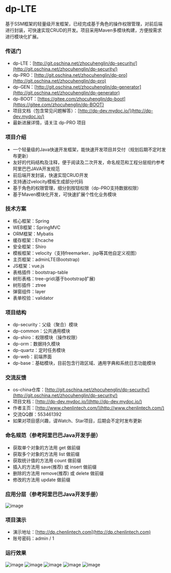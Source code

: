 # dp-LTE
基于SSM框架的轻量级开发框架，已经完成基于角色的操作权限管理，对前后端进行封装，可快速实现CRUD的开发。项目采用Maven多模块构建，方便按需求进行模块化扩展。
### 传送门
- dp-LTE：[http://git.oschina.net/zhocuhenglin/dp-security/](http://git.oschina.net/zhocuhenglin/dp-security/)
- dp-PRO：[http://git.oschina.net/zhocuhenglin/dp-pro](http://git.oschina.net/zhocuhenglin/dp-pro)
- dp-GEN：[http://git.oschina.net/zhocuhenglin/dp-generator](http://git.oschina.net/zhocuhenglin/dp-generator)
- dp-BOOT：[https://gitee.com/zhocuhenglin/dp-boot](https://gitee.com/zhocuhenglin/dp-BOOT)
- 项目文档（包含常见问题解答）：[http://dp-dev.mydoc.io/](http://dp-dev.mydoc.io/)
- 最新进展详情，请关注 dp-PRO 项目

### 项目介绍
- 一个轻量级的Java快速开发框架，能快速开发项目并交付（规划后期不定时发布更新）
- 友好的代码结构及注释，便于阅读及二次开发，命名规范和工程分层规约参考阿里巴巴JAVA开发规范
- 前后端开发封装，快速实现CRUD开发
- 支持通过velocity模板生成部分代码
- 基于角色的权限管理，细分到按钮权限（dp-PRO支持数据权限）
- 基于Maven模块化开发，可快速扩展个性化业务模块
### 技术方案
- 核心框架：Spring
- WEB框架：SpringMVC
- ORM框架：Mybatis
- 缓存框架：Ehcache
- 安全框架：Shiro
- 模板框架：velocity（支持freemarker、jsp等其他自定义视图）
- 主页框架：adminLTE(Bootstrap)
- JS框架：vue.js
- 表格插件：bootstrap-table
- 树形表格：tree-grid(基于bootstrap扩展)
- 树形插件：ztree
- 弹窗组件：layer
- 表单校验：validator
### 项目结构
- dp-security：父级（聚合）模块
- dp-common：公共通用模块
- dp-shiro：权限模块（操作权限）
- dp-orm：数据持久模块
- dp-quartz：定时任务模块
- dp-web：前端界面
- dp-base：基础模块，目前包含行政区域、通用字典和系统日志功能模块
### 交流反馈
- os-china仓库：[http://git.oschina.net/zhocuhenglin/dp-security/](http://git.oschina.net/zhocuhenglin/dp-security/)
- 项目文档：[http://dp-dev.mydoc.io/](http://dp-dev.mydoc.io/)
- 作者主页：[http://www.chenlintech.com/](http://www.chenlintech.com/)
- 交流QQ群：553461392
- 如果对项目感兴趣，请Watch、Star项目，后期会不定时发布更新
### 命名规范（参考阿里巴巴Java开发手册）
-  获取单个对象的方法用 get 做前缀
-  获取多个对象的方法用 list 做前缀
-  获取统计值的方法用 count 做前缀
-  插入的方法用 save(推荐) 或 insert 做前缀
-  删除的方法用 remove(推荐) 或 delete 做前缀
-  修改的方法用 update 做前缀
### 应用分层（参考阿里巴巴Java开发手册）
![image](http://chenlintech.com:8080/statics/common/0.png)
### 项目演示
- 演示地址：[http://dp.chenlintech.com](http://dp.chenlintech.com)
- 账号密码：admin / 1
### 运行效果
![image](http://chenlintech.com:8080/statics/lte/1.png)
![image](http://chenlintech.com:8080/statics/lte/2.png)
![image](http://chenlintech.com:8080/statics/lte/3.png)
![image](http://chenlintech.com:8080/statics/lte/4.png)
![image](http://chenlintech.com:8080/statics/lte/5.png)